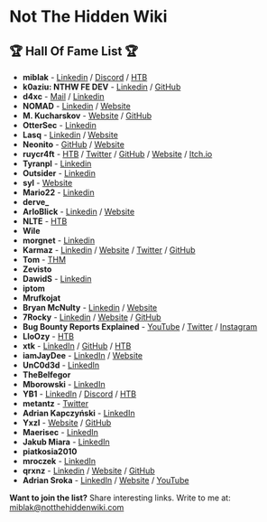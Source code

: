 # Not The Hidden Wiki

🏆 Hall Of Fame List 🏆
-----

* **miblak** -  [Linkedin](https://www.linkedin.com/in/michal-blaszczak/) / [Discord](https://discordapp.com/users/854806814573985853) / [HTB](https://app.hackthebox.com/profile/1246594)
* **k0aziu: NTHW FE DEV** - [Linkedin](https://www.linkedin.com/in/micha%C5%82-kazienko-39abb52aa/) / [GitHub](https://github.com/k0aziu)
* **d4xc** - [Mail](mailto:d4xc@airmail.cc) / [Linkedin](https://www.linkedin.com/in/dcwikla)
* **NOMAD** - [Linkedin]( https://pl.linkedin.com/in/marcinmotwicki) / [Website](https://marcinmotwicki.com/)
* **M. Kucharskov** - [Website](https://kucharskov.pl/) / [GitHub](https://github.com/Kucharskov)
* **OtterSec** - [Linkedin](https://www.linkedin.com/in/riccardo-miani/)
* **Lasq** - [Linkedin](https://www.linkedin.com/in/lukasz-lamparski/) / [Website](https://malfind.com/)
* **Neonito** - [GitHub](https://github.com/NEONITO) / [Website](https://pastebin.com/Qg0a2jKC)
* **ruycr4ft** - [HTB](https://app.hackthebox.com/profile/1253217) / [Twitter](https://twitter.com/ruycr4ft) / [GitHub](https://github.com/ruycr4ft) / [Website](https://ruycr4ft.github.io/) / [Itch.io](https://itch.io/profile/ruycraft1514)
* **Tyranpl** - [Linkedin](https://www.linkedin.com/in/%C5%82ukaszkubiak/)
* **Outsider** - [Linkedin](https://www.linkedin.com/in/michal-gilewicz1/)
* **syl** - [Website](https://sy1.sh/)
* **Mario22** - [Linkedin](https://www.linkedin.com/in/mariusz-wilczy%C5%84ski/)
* **derve_**
* **ArloBlick** - [Linkedin](https://www.linkedin.com/in/chojnowskigrzegorz/) / [Website](https://chojnowski.it/) 
* **NLTE** - [HTB](https://app.hackthebox.com/users/260094)
* **Wile** 
* **morgnet** - [Linkedin](https://pl.linkedin.com/in/piotr-kaminski-1336b012)
* **Karmaz** - [Linkedin](https://www.linkedin.com/in/karol-mazurek-849975183/) / [Website](https://karol-mazurek95.medium.com/) / [Twitter](https://twitter.com/karmaz95) / [GitHub](https://github.com/karmaz95)
* **Tom** - [THM](https://tryhackme.com/p/BezimiennyTom)
* **Zevisto**
* **DawidS** - [Linkedin](https://www.linkedin.com/in/dawid-stuzynski/)
* **iptom** 
* **Mrufkojat**
* **Bryan McNulty** - [Linkedin](https://www.linkedin.com/in/bryanmcnulty/) / [Website](https://bryanmcnulty.com/)
* **7Rocky** - [Linkedin](https://www.linkedin.com/in/roberto-gesteira-minarro/) / [Website](https://7rocky.github.io/en/) / [GitHub](https://github.com/7Rocky)
* **Bug Bounty Reports Explained** - [YouTube](https://www.youtube.com/@BugBountyReportsExplained) / [Twitter](https://twitter.com/gregxsunday) / [Instagram](https://www.instagram.com/gregxsunday/)
* **LloOzy** - [HTB](https://app.hackthebox.com/users/activity/1615089)
* **xtk** - [LinkedIn](https://www.linkedin.com/in/tomas-kral-3322989/) / [GitHub](https://github.com/x746b) / [HTB](https://app.hackthebox.com/users/480556)
* **iamJayDee** - [LinkedIn](https://www.linkedin.com/in/jakub-domaradzki-sec/) / [Website](https://domaradzki.net)
* **UnC0d3d** - [LinkedIn](https://www.linkedin.com/in/andrzej-ks)
* **TheBelfegor**
* **Mborowski** - [LinkedIn](https://www.linkedin.com/in/mateusz-borowski/)
* **YB1** - [LinkedIn](https://www.linkedin.com/in/yanivbuta/) / [Discord](https://discordapp.com/users/584165221564678195) / [HTB](https://app.hackthebox.com/users/33519)
* **metantz** - [Twitter](https://x.com/metantz1)
* **Adrian Kapczyński** - [LinkedIn](https://www.linkedin.com/in/hpar3s/)
* **YxzI** - [Website](https://0xyxzi.pl/) / [GitHub](https://github.com/YxZi5)
* **Maerisec** - [LinkedIn](https://www.linkedin.com/in/wiktoria-security/)
* **Jakub Miara** - [LinkedIn](https://www.linkedin.com/in/jakub-miara/)
* **piatkosia2010**
* **mroczek** - [LinkedIn](https://www.linkedin.com/in/igor-mroczkowski-75a420331/)
* **qrxnz** - [Linkedin](https://www.linkedin.com/in/karol-skoczyk17) / [Website](https://qrxnz.dev) / [GitHub](https://github.com/qrxnz)
* **Adrian Sroka** - [LinkedIn](https://www.linkedin.com/in/adriansroka/) / [Website](https://www.diwebsity.com/) / [YouTube](https://www.youtube.com/@SecurityChampionsTeam)

**Want to join the list?** Share interesting links. Write to me at: [miblak@notthehiddenwiki.com](mailto:miblak@notthehiddenwiki.com)
